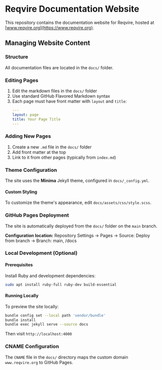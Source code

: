 # Reqvire Documentation Website

This repository contains the documentation website for Reqvire, hosted at [www.reqvire.org](https://www.reqvire.org).

## Managing Website Content

### Structure

All documentation files are located in the `docs/` folder.

### Editing Pages

1. Edit the markdown files in the `docs/` folder
2. Use standard GitHub Flavored Markdown syntax
3. Each page must have front matter with `layout` and `title`:
   ```yaml
   ---
   layout: page
   title: Your Page Title
   ---
   ```

### Adding New Pages

1. Create a new `.md` file in the `docs/` folder
2. Add front matter at the top
3. Link to it from other pages (typically from `index.md`)

### Theme Configuration

The site uses the **Minima** Jekyll theme, configured in `docs/_config.yml`.

#### Custom Styling

To customize the theme's appearance, edit `docs/assets/css/style.scss`.

### GitHub Pages Deployment

The site is automatically deployed from the `docs/` folder on the `main` branch.

**Configuration location:** Repository Settings → Pages → Source: Deploy from branch → Branch: main, /docs

### Local Development (Optional)

#### Prerequisites

Install Ruby and development dependencies:

```bash
sudo apt install ruby-full ruby-dev build-essential
```

#### Running Locally

To preview the site locally:

```bash
bundle config set --local path 'vendor/bundle'
bundle install
bundle exec jekyll serve --source docs
```

Then visit `http://localhost:4000`

### CNAME Configuration

The `CNAME` file in the `docs/` directory maps the custom domain `www.reqvire.org` to GitHub Pages.
